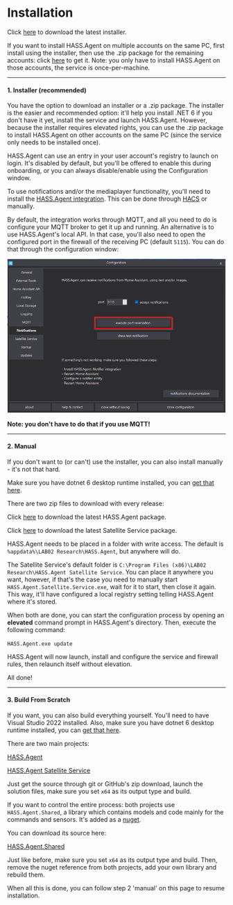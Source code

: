 # Installation

Click [here](https://github.com/LAB02-Research/HASS.Agent/releases/latest/download/HASS.Agent.Installer.exe) to download the latest installer.

If you want to install HASS.Agent on multiple accounts on the same PC, first install using the installer, then use the .zip package for the remaining accounts: click [here](https://github.com/LAB02-Research/HASS.Agent/releases/latest/download/HASS.Agent.zip) to get it. Note: you only have to install HASS.Agent on those accounts, the service is once-per-machine.


***

#### 1. Installer (recommended)

You have the option to download an installer or a .zip package. The installer is the easier and recommended option: it'll help you install .NET 6 if you don't have it yet, install the service and launch HASS.Agent. However, because the installer requires elevated rights, you can use the .zip package to install HASS.Agent on other accounts on the same PC (since the service only needs to be installed once).

HASS.Agent can use an entry in your user account's registry to launch on login. It's disabled by default, but you'll be offered to enable this during onboarding, or you can always disable/enable using the Configuration window.

To use notifications and/or the mediaplayer functionality, you'll need to install the [HASS.Agent integration](https://github.com/LAB02-Research/HASS.Agent-Integration). This can be done through [HACS](https://hacs.xyz) or manually. 

By default, the integration works through MQTT, and all you need to do is configure your MQTT broker to get it up and running. An alternative is to use HASS.Agent's local API. In that case, you'll also need to open the configured port in the firewall of the receiving PC (default `5115`). You can do that through the configuration window:

![Configuration screen](https://raw.githubusercontent.com/LAB02-Research/HASS.Agent/main/images/hass_agent_notifications_portreservation.png)

**Note: you don't have to do that if you use MQTT!**

***

#### 2. Manual

If you don't want to (or can't) use the installer, you can also install manually - it's not that hard. 

Make sure you have dotnet 6 desktop runtime installed, you can [get that here](https://dotnet.microsoft.com/en-us/download/dotnet/thank-you/runtime-desktop-6.0.4-windows-x64-installer).

There are two zip files to download with every release:

Click [here](https://github.com/LAB02-Research/HASS.Agent/releases/latest/download/HASS.Agent.zip) to download the latest HASS.Agent package.

Click [here](https://github.com/LAB02-Research/HASS.Agent/releases/latest/download/HASS.Agent.Satellite.Service.zip) to download the latest Satellite Service package.

HASS.Agent needs to be placed in a folder with write access. The default is `%appdata%\LAB02 Research\HASS.Agent`, but anywhere will do.

The Satellite Service's default folder is `C:\Program Files (x86)\LAB02 Research\HASS.Agent Satellite Service`. You can place it anywhere you want, however, if that's the case you need to manually start `HASS.Agent.Satellite.Service.exe`, wait for it to start, then close it again. This way, it'll have configured a local registry setting telling HASS.Agent where it's stored.

When both are done, you can start the configuration process by opening an **elevated** command prompt in HASS.Agent's directory. Then, execute the following command:

`HASS.Agent.exe update`

HASS.Agent will now launch, install and configure the service and firewall rules, then relaunch itself without elevation.

All done!

***

#### 3. Build From Scratch

If you want, you can also build everything yourself. You'll need to have Visual Studio 2022 installed. Also, make sure you have dotnet 6 desktop runtime installed, you can [get that here](https://dotnet.microsoft.com/en-us/download/dotnet/thank-you/runtime-desktop-6.0.4-windows-x64-installer).

There are two main projects:

[HASS.Agent](https://github.com/LAB02-Research/HASS.Agent/tree/main/src)

[HASS.Agent Satellite Service](https://github.com/LAB02-Research/HASS.Agent.Satellite.Service/tree/main/src)

Just get the source through git or GitHub's zip download, launch the solution files, make sure you set `x64` as its output type and build.

If you want to control the entire process: both projects use `HASS.Agent.Shared`, a library which contains models and code mainly for the commands and sensors. It's added as a [nuget](https://www.nuget.org/packages/HASS.Agent.Shared).

You can download its source here:

[HASS.Agent.Shared](https://github.com/LAB02-Research/HASS.Agent.Shared)

Just like before, make sure you set `x64` as its output type and build. Then, remove the nuget reference from both projects, add your own library and rebuild them.

When all this is done, you can follow step 2 'manual' on this page to resume installation.


